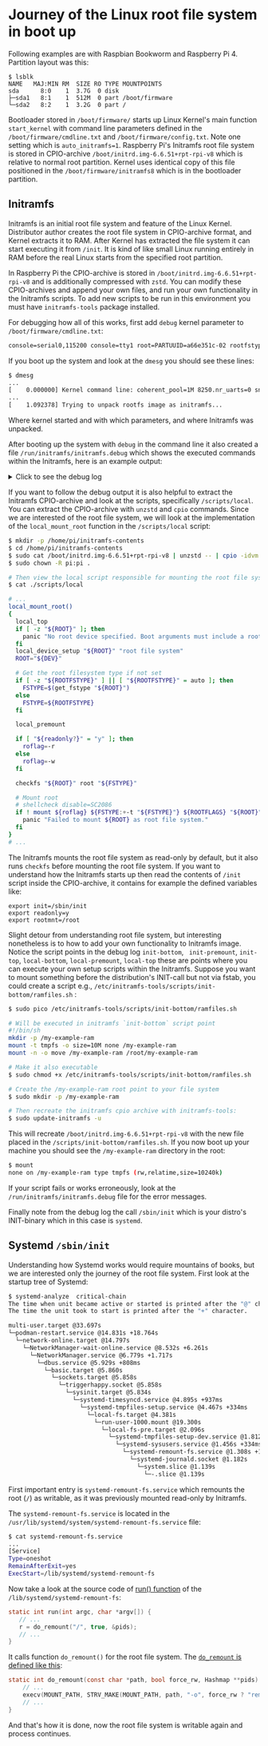 # Journey of the Linux root file system in boot up

Following examples are with Raspbian Bookworm and Raspberry Pi 4. Partition layout was this:

```
$ lsblk
NAME   MAJ:MIN RM  SIZE RO TYPE MOUNTPOINTS
sda      8:0    1  3.7G  0 disk
├─sda1   8:1    1  512M  0 part /boot/firmware
└─sda2   8:2    1  3.2G  0 part /
```

Bootloader stored in `/boot/firmware/` starts up Linux Kernel's main function `start_kernel` with command line parameters defined in the `/boot/firmware/cmdline.txt` and `/boot/firmware/config.txt`. Note one setting which is `auto_initramfs=1`. Raspberry Pi's Initramfs root file system is stored in CPIO-archive `/boot/initrd.img-6.6.51+rpt-rpi-v8` which is relative to normal root partition. Kernel uses identical copy of this file positioned in the `/boot/firmware/initramfs8` which is in the bootloader partition.

## Initramfs

Initramfs is an initial root file system and feature of the Linux Kernel. Distributor author creates the root file system in CPIO-archive format, and Kernel extracts it to RAM. After Kernel has extracted the file system it can start executing it from `/init`. It is kind of like small Linux running entirely in RAM before the real Linux starts from the specified root partition.

In Raspberry Pi the CPIO-archive is stored in `/boot/initrd.img-6.6.51+rpt-rpi-v8` and is additionally compressed with `zstd`. You can modify these CPIO-archives and append your own files, and run your own functionality in the Initramfs scripts. To add new scripts to be run in this environment you must have `initramfs-tools` package installed. 

For debugging how all of this works, first add `debug` kernel parameter to `/boot/firmware/cmdline.txt`:

```txt
console=serial0,115200 console=tty1 root=PARTUUID=a66e351c-02 rootfstype=ext4 fsck.repair=yes rootwait cfg80211.ieee80211_regdom=FI debug
```

If you boot up the system and look at the `dmesg` you should see these lines:

```txt
$ dmesg
...
[    0.000000] Kernel command line: coherent_pool=1M 8250.nr_uarts=0 snd_bcm2835.enable_headphones=0 cgroup_disable=memory numa_policy=interleave snd_bcm2835.enable_headphones=1 snd_bcm2835.enable_hdmi=1 snd_bcm2835.enable_hdmi=0  smsc95xx.macaddr=DC:A6:32:03:A1:95 vc_mem.mem_base=0x3eb00000 vc_mem.mem_size=0x3ff00000  console=ttyS0,115200 console=tty1 root=PARTUUID=a66e351c-02 rootfstype=ext4 fsck.repair=yes rootwait cfg80211.ieee80211_regdom=FI debug
...
[    1.092378] Trying to unpack rootfs image as initramfs...
```

Where kernel started and with which parameters, and where Initramfs was unpacked.

After booting up the system with `debug` in the command line it also created a file `/run/initramfs/initramfs.debug` which shows the executed commands within the Initramfs, here is an example output:

<details>
<summary>Click to see the debug log</summary>

```bash
$ cat /run/initramfs/initramfs.debug

+ unset log_output
+ maybe_break top
+ run_scripts /scripts/init-top
+ initdir=/scripts/init-top
+ '[' '!' -d /scripts/init-top ]
+ shift
+ . /scripts/init-top/ORDER
+ /scripts/init-top/all_generic_ide
+ '[' -e /conf/param.conf ]
+ /scripts/init-top/blacklist
+ '[' -e /conf/param.conf ]
+ /scripts/init-top/keymap
+ '[' -e /conf/param.conf ]
+ /scripts/init-top/udev
Starting systemd-udevd version 252.30-1~deb12u2
+ '[' -e /conf/param.conf ]
+ maybe_break modules
+ '[' n '!=' y ]
+ log_begin_msg 'Loading essential drivers'
+ _log_msg 'Begin: %s ... ' 'Loading essential drivers'
+ '[' n '=' y ]
+ printf 'Begin: %s ... ' 'Loading essential drivers'
Begin: Loading essential drivers ... + return 0
+ '[' -n  ]
+ load_modules
+ '[' -e /conf/modules ]
+ '[' n '!=' y ]
+ log_end_msg
+ _log_msg 'done.\n'
+ '[' n '=' y ]
+ printf 'done.\n'
done.
+ return 0
+ _uptime
+ local uptime
+ cat /proc/uptime
+ uptime='2.21 5.65'
+ uptime=2
+ echo 2
+ starttime=2
+ starttime=3
+ export starttime
+ '['  ]
+ maybe_break premount
+ '[' n '!=' y ]
+ log_begin_msg 'Running /scripts/init-premount'
+ _log_msg 'Begin: %s ... ' 'Running /scripts/init-premount'
+ '[' n '=' y ]
+ printf 'Begin: %s ... ' 'Running /scripts/init-premount'
Begin: Running /scripts/init-premount ... + return 0
+ run_scripts /scripts/init-premount
+ initdir=/scripts/init-premount
+ '[' '!' -d /scripts/init-premount ]
+ return
+ '[' n '!=' y ]
+ log_end_msg
+ _log_msg 'done.\n'
+ '[' n '=' y ]
+ printf 'done.\n'
done.
+ return 0
+ maybe_break mount
+ log_begin_msg 'Mounting root file system'
+ _log_msg 'Begin: %s ... ' 'Mounting root file system'
+ '[' n '=' y ]
+ printf 'Begin: %s ... ' 'Mounting root file system'
Begin: Mounting root file system ... + return 0
+ . /scripts/local
+ . /scripts/nfs
+ . /scripts/local
+ parse_numeric 'PARTUUID=a66e351c-02'
+ return
+ maybe_break mountroot
+ mount_top
+ local_top
+ '['  '!=' yes ]
+ '[' n '!=' y ]
+ log_begin_msg 'Running /scripts/local-top'
+ _log_msg 'Begin: %s ... ' 'Running /scripts/local-top'
+ '[' n '=' y ]
+ printf 'Begin: %s ... ' 'Running /scripts/local-top'
Begin: Running /scripts/local-top ... + return 0
+ run_scripts /scripts/local-top
+ initdir=/scripts/local-top
+ '[' '!' -d /scripts/local-top ]
+ return
+ '[' n '!=' y ]
+ log_end_msg
+ _log_msg 'done.\n'
+ '[' n '=' y ]
+ printf 'done.\n'
done.
+ return 0
+ local_top_used=yes
+ mount_premount
+ local_premount
+ '['  '!=' yes ]
+ '[' n '!=' y ]
+ log_begin_msg 'Running /scripts/local-premount'
+ _log_msg 'Begin: %s ... ' 'Running /scripts/local-premount'
+ '[' n '=' y ]
+ printf 'Begin: %s ... ' 'Running /scripts/local-premount'
Begin: Running /scripts/local-premount ... + return 0
+ run_scripts /scripts/local-premount
+ initdir=/scripts/local-premount
+ '[' '!' -d /scripts/local-premount ]
+ shift
+ . /scripts/local-premount/ORDER
+ /scripts/local-premount/firstboot
+ '[' -e /conf/param.conf ]
+ /scripts/local-premount/ntfs_3g
+ '[' -e /conf/param.conf ]
+ /scripts/local-premount/resume
+ '[' -e /conf/param.conf ]
+ '[' n '!=' y ]
+ log_end_msg
+ _log_msg 'done.\n'
+ '[' n '=' y ]
+ printf 'done.\n'
done.
+ return 0
+ local_premount_used=yes
+ mountroot
+ local_mount_root
+ local_top
+ '[' yes '!=' yes ]
+ local_top_used=yes
+ '[' -z 'PARTUUID=a66e351c-02' ]
+ local_device_setup 'PARTUUID=a66e351c-02' 'root file system'
+ local 'dev_id=PARTUUID=a66e351c-02'
+ local 'name=root file system'
+ local 'may_panic=true'
+ local real_dev
+ local time_elapsed
+ local count
+ wait_for_udev 10
+ command -v udevadm
+ udevadm settle '--timeout=10'
+ '[' -n  ]
+ '[' 'PARTUUID=a66e351c-02' '=' 'PARTUUID=a66e351c-02' ]
+ '[' a66e351c-02 '=' 'PARTUUID=a66e351c-02' ]
+ resolve_device 'PARTUUID=a66e351c-02'
+ DEV='PARTUUID=a66e351c-02'
+ blkid -l -t 'PARTUUID=a66e351c-02' -o device
+ DEV=
+ return 1
+ real_dev=
+ log_begin_msg 'Waiting for root file system'
+ _log_msg 'Begin: %s ... ' 'Waiting for root file system'
+ '[' n '=' y ]
+ printf 'Begin: %s ... ' 'Waiting for root file system'
Begin: Waiting for root file system ... + return 0
+ slumber=30
+ '[' 0 -gt 30 ]
+ true
+ sleep 1
+ time_elapsed
+ '[' -z 3 ]
+ local delta
+ _uptime
+ local uptime
+ cat /proc/uptime
+ uptime='3.33 9.92'
+ uptime=3
+ echo 3
+ delta=3
+ delta=0
+ echo 0
+ time_elapsed=0
+ local_block 'PARTUUID=a66e351c-02'
+ '[' n '!=' y ]
+ log_begin_msg 'Running /scripts/local-block'
+ _log_msg 'Begin: %s ... ' 'Running /scripts/local-block'
+ '[' n '=' y ]
+ printf 'Begin: %s ... ' 'Running /scripts/local-block'
Begin: Running /scripts/local-block ... + return 0
+ run_scripts /scripts/local-block 'PARTUUID=a66e351c-02'
+ initdir=/scripts/local-block
+ '[' '!' -d /scripts/local-block ]
+ return
+ '[' n '!=' y ]
+ log_end_msg
+ _log_msg 'done.\n'
+ '[' n '=' y ]
+ printf 'done.\n'
done.
+ return 0
+ true
+ '[' -f /run/count.mdadm.initrd ]
+ '[' -n  ]
+ break
+ resolve_device 'PARTUUID=a66e351c-02'
+ DEV='PARTUUID=a66e351c-02'
+ blkid -l -t 'PARTUUID=a66e351c-02' -o device
+ DEV=/dev/sda2
+ '[' -e /dev/sda2 ]
+ echo /dev/sda2
+ real_dev=/dev/sda2
+ get_fstype /dev/sda2
+ local FS FSTYPE
+ FS=/dev/sda2
+ FSTYPE=unknown
+ fstype /dev/sda2
+ eval 'FSTYPE=ext4
FSSIZE=3481272320'
+ FSTYPE=ext4
+ FSSIZE=3481272320
+ '[' ext4 '=' unknown ]
+ echo ext4
+ return 0
+ wait_for_udev 10
+ command -v udevadm
+ udevadm settle '--timeout=10'
+ log_end_msg 0
+ _log_msg 'done.\n'
+ '[' n '=' y ]
+ printf 'done.\n'
done.
+ return 0
+ break
+ resolve_device 'PARTUUID=a66e351c-02'
+ DEV='PARTUUID=a66e351c-02'
+ blkid -l -t 'PARTUUID=a66e351c-02' -o device
+ DEV=/dev/sda2
+ '[' -e /dev/sda2 ]
+ echo /dev/sda2
+ real_dev=/dev/sda2
+ get_fstype /dev/sda2
+ local FS FSTYPE
+ FS=/dev/sda2
+ FSTYPE=unknown
+ fstype /dev/sda2
+ eval 'FSTYPE=ext4
FSSIZE=3481272320'
+ FSTYPE=ext4
+ FSSIZE=3481272320
+ '[' ext4 '=' unknown ]
+ echo ext4
+ return 0
+ DEV=/dev/sda2
+ ROOT=/dev/sda2
+ '[' -z ext4 ]
+ '[' ext4 '=' auto ]
+ FSTYPE=ext4
+ local_premount
+ '[' yes '!=' yes ]
+ local_premount_used=yes
+ '[' y '=' y ]
+ roflag=-r
+ checkfs /dev/sda2 root ext4
+ _checkfs_once /dev/sda2 root ext4
+ DEV=/dev/sda2
+ NAME=root
+ TYPE=ext4
+ '[' root '=' / ]
+ FSCK_LOGFILE=/run/initramfs/fsck.log
+ FSCK_STAMPFILE=/run/initramfs/fsck-root
+ '[' ext4 '=' auto ]
+ FSCKCODE=0
+ '[' -z ext4 ]
+ command -v fsck
+ '[' n '=' y ]
+ '[' n '=' y ]
+ force=
+ '[' y '=' y ]
+ fix=-y
+ spinner=
+ '[' -z y ]
+ '[' n '=' n ]
+ log_begin_msg 'Will now check root file system'
+ _log_msg 'Begin: %s ... ' 'Will now check root file system'
+ '[' n '=' y ]
+ printf 'Begin: %s ... ' 'Will now check root file system'
Begin: Will now check root file system ... + return 0
+ logsave -a -s /run/initramfs/fsck.log fsck -y -V -t ext4 /dev/sda2
fsck from util-linux 2.38.1
[/sbin/fsck.ext4 (1) -- /dev/sda2] fsck.ext4 -y /dev/sda2 
e2fsck 1.47.0 (5-Feb-2023)
rootfs: clean, 69756/205088 files, 656193/849920 blocks
+ FSCKCODE=0
+ log_end_msg
+ _log_msg 'done.\n'
+ '[' n '=' y ]
+ printf 'done.\n'
done.
+ return 0
+ '[' 0 -eq 32 ]
+ '[' 0 -eq 4 ]
+ '[' 0 -gt 1 ]
+ true
+ return 0
+ mount -r -t ext4 /dev/sda2 /root
+ log_end_msg
+ _log_msg 'done.\n'
+ '[' n '=' y ]
+ printf 'done.\n'
done.
+ return 0
+ read_fstab_entry /usr
+ found=1
+ '[' -f /root/etc/fstab ]
+ read -r MNT_FSNAME MNT_DIR MNT_TYPE MNT_OPTS MNT_FREQ MNT_PASS MNT_JUNK
+ '[' /proc '=' /usr ]
+ read -r MNT_FSNAME MNT_DIR MNT_TYPE MNT_OPTS MNT_FREQ MNT_PASS MNT_JUNK
+ '[' /boot/firmware '=' /usr ]
+ read -r MNT_FSNAME MNT_DIR MNT_TYPE MNT_OPTS MNT_FREQ MNT_PASS MNT_JUNK
+ '[' / '=' /usr ]
+ read -r MNT_FSNAME MNT_DIR MNT_TYPE MNT_OPTS MNT_FREQ MNT_PASS MNT_JUNK
+ continue
+ read -r MNT_FSNAME MNT_DIR MNT_TYPE MNT_OPTS MNT_FREQ MNT_PASS MNT_JUNK
+ continue
+ read -r MNT_FSNAME MNT_DIR MNT_TYPE MNT_OPTS MNT_FREQ MNT_PASS MNT_JUNK
+ return 1
+ mount_bottom
+ local_bottom
+ '[' yes '=' yes ]
+ '[' n '!=' y ]
+ log_begin_msg 'Running /scripts/local-bottom'
+ _log_msg 'Begin: %s ... ' 'Running /scripts/local-bottom'
+ '[' n '=' y ]
+ printf 'Begin: %s ... ' 'Running /scripts/local-bottom'
Begin: Running /scripts/local-bottom ... + return 0
+ run_scripts /scripts/local-bottom
+ initdir=/scripts/local-bottom
+ '[' '!' -d /scripts/local-bottom ]
+ shift
+ . /scripts/local-bottom/ORDER
+ /scripts/local-bottom/firstboot_fstrim
+ '[' -e /conf/param.conf ]
+ /scripts/local-bottom/imager_fixup
+ '[' -e /conf/param.conf ]
+ /scripts/local-bottom/ntfs_3g
+ '[' -e /conf/param.conf ]
+ '[' n '!=' y ]
+ log_end_msg
+ _log_msg 'done.\n'
+ '[' n '=' y ]
+ printf 'done.\n'
done.
+ return 0
+ local_premount_used=no
+ local_top_used=no
+ nfs_bottom
+ '['  '=' yes ]
+ '['  '=' yes ]
+ nfs_premount_used=no
+ nfs_top_used=no
+ local_bottom
+ '[' no '=' yes ]
+ '[' no '=' yes ]
+ local_premount_used=no
+ local_top_used=no
+ maybe_break bottom
+ '[' n '!=' y ]
+ log_begin_msg 'Running /scripts/init-bottom'
+ _log_msg 'Begin: %s ... ' 'Running /scripts/init-bottom'
+ '[' n '=' y ]
+ printf 'Begin: %s ... ' 'Running /scripts/init-bottom'
Begin: Running /scripts/init-bottom ... + return 0
+ run_scripts /scripts/init-bottom
+ initdir=/scripts/init-bottom
+ '[' '!' -d /scripts/init-bottom ]
+ shift
+ . /scripts/init-bottom/ORDER
+ /scripts/init-bottom/ramfiles.sh # <---------- notice I had created my own test file in here
+ '[' -e /conf/param.conf ]
+ /scripts/init-bottom/udev
+ '[' -e /conf/param.conf ]
+ '[' n '!=' y ]
+ log_end_msg
+ _log_msg 'done.\n'
+ '[' n '=' y ]
+ printf 'done.\n'
done.
+ return 0
+ mount -n -o move /run /root/run
+ validate_init /sbin/init
+ run-init -n /root /sbin/init
+ validate_init /sbin/init
+ run-init -n /root /sbin/init
+ maybe_break init
+ unset debug
+ unset MODPROBE_OPTIONS
+ unset DPKG_ARCH
+ unset ROOTFLAGS
+ unset ROOTFSTYPE
+ unset ROOTDELAY
+ unset ROOT
+ unset IP
+ unset BOOT
+ unset BOOTIF
+ unset DEVICE
+ unset UBIMTD
+ unset blacklist
+ unset break
+ unset noresume
+ unset panic
+ unset quiet
+ unset readonly
+ unset resume
+ unset resume_offset
+ unset noresume
+ unset fastboot
+ unset forcefsck
+ unset fsckfix
+ unset starttime
+ mount -n -o move /sys /root/sys
+ mount -n -o move /proc /root/proc
+ exec run-init /root /sbin/init
```
</details>

If you want to follow the debug output it is also helpful to extract the Initramfs CPIO-archive and look at the scripts, specifically `/scripts/local`. You can extract the CPIO-archive with `unzstd` and `cpio` commands. Since we are interested of the root file system, we will look at the implementation of the `local_mount_root` function in the `/scripts/local` script:

```bash
$ mkdir -p /home/pi/initramfs-contents
$ cd /home/pi/initramfs-contents
$ sudo cat /boot/initrd.img-6.6.51+rpt-rpi-v8 | unzstd -- | cpio -idvm
$ sudo chown -R pi:pi .

# Then view the local script responsible for mounting the root file system
$ cat ./scripts/local

# ...
local_mount_root()
{
  local_top
  if [ -z "${ROOT}" ]; then
    panic "No root device specified. Boot arguments must include a root= parameter."
  fi
  local_device_setup "${ROOT}" "root file system"
  ROOT="${DEV}"

  # Get the root filesystem type if not set
  if [ -z "${ROOTFSTYPE}" ] || [ "${ROOTFSTYPE}" = auto ]; then
    FSTYPE=$(get_fstype "${ROOT}")
  else
    FSTYPE=${ROOTFSTYPE}
  fi

  local_premount

  if [ "${readonly?}" = "y" ]; then
    roflag=-r
  else
    roflag=-w
  fi

  checkfs "${ROOT}" root "${FSTYPE}"

  # Mount root
  # shellcheck disable=SC2086
  if ! mount ${roflag} ${FSTYPE:+-t "${FSTYPE}"} ${ROOTFLAGS} "${ROOT}" "${rootmnt?}"; then
    panic "Failed to mount ${ROOT} as root file system."
  fi
}
# ...

```

The Initramfs mounts the root file system as read-only by default, but it also runs `checkfs` before mounting the root file system. If you want to understand how the Initramfs starts up then read the contents of `/init` script inside the CPIO-archive, it contains for example the defined variables like: 

```
export init=/sbin/init
export readonly=y
export rootmnt=/root
```

Slight detour from understanding root file system, but interesting nonetheless is to how to add your own functionality to Initramfs image. Notice the script points in the debug log `init-bottom`, ` init-premount`, `init-top`, `local-bottom`, `local-premount`, `local-top` these are points where you can execute your own setup scripts within the Initramfs. Suppose you want to mount something before the distribution's INIT-call but not via fstab, you could create a script e.g., `/etc/initramfs-tools/scripts/init-bottom/ramfiles.sh` :

```bash
$ sudo pico /etc/initramfs-tools/scripts/init-bottom/ramfiles.sh

# Will be executed in initramfs `init-bottom` script point
#!/bin/sh
mkdir -p /my-example-ram
mount -t tmpfs -o size=10M none /my-example-ram
mount -n -o move /my-example-ram /root/my-example-ram

# Make it also executable
$ sudo chmod +x /etc/initramfs-tools/scripts/init-bottom/ramfiles.sh

# Create the /my-example-ram root point to your file system
$ sudo mkdir -p /my-example-ram

# Then recreate the initramfs cpio archive with initramfs-tools:
$ sudo update-initramfs -u 
```

This will recreate `/boot/initrd.img-6.6.51+rpt-rpi-v8` with the new file placed in the `/scripts/init-bottom/ramfiles.sh`. If you now boot up your machine you should see the `/my-example-ram` directory in the root:

```bash
$ mount
none on /my-example-ram type tmpfs (rw,relatime,size=10240k)
```

If your script fails or works erroneously, look at the `/run/initramfs/initramfs.debug` file for the error messages.

Finally note from the debug log the call `/sbin/init` which is your distro's INIT-binary which in this case is `systemd`. 

## Systemd `/sbin/init`

Understanding how Systemd works would require mountains of books, but we are interested only the journey of the root file system. First look at the startup tree of Systemd:

```bash
$ systemd-analyze  critical-chain
The time when unit became active or started is printed after the "@" character.
The time the unit took to start is printed after the "+" character.

multi-user.target @33.697s
└─podman-restart.service @14.831s +18.764s
  └─network-online.target @14.797s
    └─NetworkManager-wait-online.service @8.532s +6.261s
      └─NetworkManager.service @6.779s +1.717s
        └─dbus.service @5.929s +808ms
          └─basic.target @5.860s
            └─sockets.target @5.858s
              └─triggerhappy.socket @5.858s
                └─sysinit.target @5.834s
                  └─systemd-timesyncd.service @4.895s +937ms
                    └─systemd-tmpfiles-setup.service @4.467s +334ms
                      └─local-fs.target @4.381s
                        └─run-user-1000.mount @19.300s
                          └─local-fs-pre.target @2.096s
                            └─systemd-tmpfiles-setup-dev.service @1.812s +283ms
                              └─systemd-sysusers.service @1.456s +334ms
                                └─systemd-remount-fs.service @1.308s +133ms
                                  └─systemd-journald.socket @1.182s
                                    └─system.slice @1.139s
                                      └─-.slice @1.139s

```

First important entry is `systemd-remount-fs.service` which remounts the root (`/`) as writable, as it was previously mounted read-only by Initramfs. 

The `systemd-remount-fs.service` is located in the `/usr/lib/systemd/system/systemd-remount-fs.service` file:


```bash
$ cat systemd-remount-fs.service
...
[Service]
Type=oneshot
RemainAfterExit=yes
ExecStart=/lib/systemd/systemd-remount-fs

```

Now take a look at the source code of [run() function](https://github.com/systemd/systemd/blob/78b032d727e8f9e925c10c6617a1e409307ffc24/src/remount-fs/remount-fs.c#L110) of the `/lib/systemd/systemd-remount-fs`:

```c
static int run(int argc, char *argv[]) {
   // ...
   r = do_remount("/", true, &pids);
   // ...
}
```

It calls function `do_remount()` for the root file system. The [`do_remount` is defined like this](https://github.com/systemd/systemd/blob/78b032d727e8f9e925c10c6617a1e409307ffc24/src/remount-fs/remount-fs.c#L47):

```c
static int do_remount(const char *path, bool force_rw, Hashmap **pids) {
    // ...
    execv(MOUNT_PATH, STRV_MAKE(MOUNT_PATH, path, "-o", force_rw ? "remount,rw" : "remount"));
    // ...
}
```

And that's how it is done, now the root file system is writable again and process continues.
